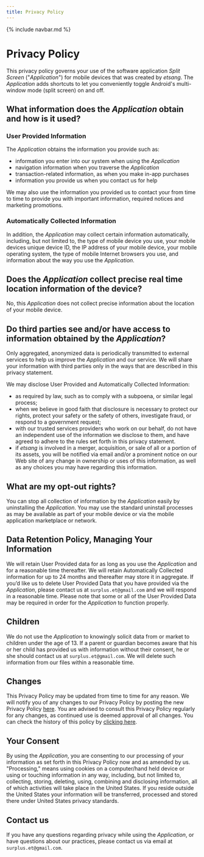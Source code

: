 ```yaml
---
title: Privacy Policy
---
```


{% include navbar.md %}

# Privacy Policy
This privacy policy governs your use of the software application _Split Screen_ ("_Application_") for mobile devices that was created by _etsang_. The _Application_ adds shortcuts to let you conveniently toggle Android's multi-window mode (split screen) on and off.

## What information does the _Application_ obtain and how is it used?

### User Provided Information 
The _Application_ obtains the information you provide such as:

* information you enter into our system when using the _Application_
* navigation information when you traverse the _Application_
* transaction-related information, as when you make in-app purchases
* information you provide us when you contact us for help

We may also use the information you provided us to contact your from time to time to provide you with important information, required notices and marketing promotions.

### Automatically Collected Information 
In addition, the _Application_ may collect certain information automatically, including, but not limited to, the type of mobile device you use, your mobile devices unique device ID, the IP address of your mobile device, your mobile operating system, the type of mobile Internet browsers you use, and information about the way you use the _Application_.

## Does the _Application_ collect precise real time location information of the device?
No, this _Application_ does not collect precise information about the location of your mobile device.

## Do third parties see and/or have access to information obtained by the _Application_?
Only aggregated, anonymized data is periodically transmitted to external services to help us improve the _Application_ and our service. We will share your information with third parties only in the ways that are described in this privacy statement.

We may disclose User Provided and Automatically Collected Information:

* as required by law, such as to comply with a subpoena, or similar legal process;
* when we believe in good faith that disclosure is necessary to protect our rights, protect your safety or the safety of others, investigate fraud, or respond to a government request;
* with our trusted services providers who work on our behalf, do not have an independent use of the information we disclose to them, and have agreed to adhere to the rules set forth in this privacy statement.
* if _etsang_ is involved in a merger, acquisition, or sale of all or a portion of its assets, you will be notified via email and/or a prominent notice on our Web site of any change in ownership or uses of this information, as well as any choices you may have regarding this information.

## What are my opt-out rights?
You can stop all collection of information by the _Application_ easily by uninstalling the _Application_. You may use the standard uninstall processes as may be available as part of your mobile device or via the mobile application marketplace or network.

## Data Retention Policy, Managing Your Information
We will retain User Provided data for as long as you use the _Application_ and for a reasonable time thereafter. We will retain Automatically Collected information for up to 24 months and thereafter may store it in aggregate. If you’d like us to delete User Provided Data that you have provided via the _Application_, please contact us at `surplus.et@gmail.com` and we will respond in a reasonable time. Please note that some or all of the User Provided Data may be required in order for the _Application_ to function properly.

## Children
We do not use the _Application_ to knowingly solicit data from or market to children under the age of 13. If a parent or guardian becomes aware that his or her child has provided us with information without their consent, he or she should contact us at `surplus.et@gmail.com`. We will delete such information from our files within a reasonable time.

## Changes
This Privacy Policy may be updated from time to time for any reason. We will notify you of any changes to our Privacy Policy by posting the new Privacy Policy [here](https://ericytsang.github.io/app.android.multiwindow/privacy_policy.html). You are advised to consult this Privacy Policy regularly for any changes, as continued use is deemed approval of all changes. You can check the history of this policy by [clicking here](https://github.com/ericytsang/app.android.multiwindow/commits/master/privacy_policy.md).

## Your Consent
By using the _Application_, you are consenting to our processing of your information as set forth in this Privacy Policy now and as amended by us. "Processing," means using cookies on a computer/hand held device or using or touching information in any way, including, but not limited to, collecting, storing, deleting, using, combining and disclosing information, all of which activities will take place in the United States. If you reside outside the United States your information will be transferred, processed and stored there under United States privacy standards. 

## Contact us
If you have any questions regarding privacy while using the _Application_, or have questions about our practices, please contact us via email at `surplus.et@gmail.com`.
